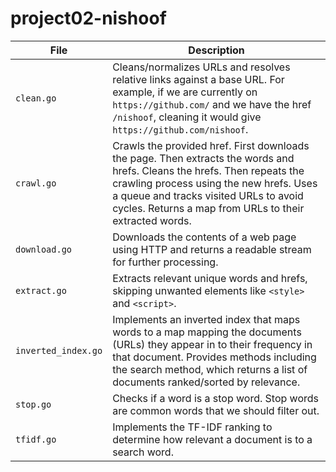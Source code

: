 # project02-nishoof

| File                | Description                                                                                                                                                                                                                                                             |
| ------------------- | ----------------------------------------------------------------------------------------------------------------------------------------------------------------------------------------------------------------------------------------------------------------------- |
| `clean.go`          | Cleans/normalizes URLs and resolves relative links against a base URL. For example, if we are currently on `https://github.com/` and we have the href `/nishoof`, cleaning it would give `https://github.com/nishoof`.                                                  |
| `crawl.go`          | Crawls the provided href. First downloads the page. Then extracts the words and hrefs. Cleans the hrefs. Then repeats the crawling process using the new hrefs. Uses a queue and tracks visited URLs to avoid cycles. Returns a map from URLs to their extracted words. |
| `download.go`       | Downloads the contents of a web page using HTTP and returns a readable stream for further processing.                                                                                                                                                                   |
| `extract.go`        | Extracts relevant unique words and hrefs, skipping unwanted elements like `<style>` and `<script>`.                                                                                                                                                                     |
| `inverted_index.go` | Implements an inverted index that maps words to a map mapping the documents (URLs) they appear in to their frequency in that document. Provides methods including the search method, which returns a list of documents ranked/sorted by relevance.                      |
| `stop.go`           | Checks if a word is a stop word. Stop words are common words that we should filter out.                                                                                                                                                                                 |
| `tfidf.go`          | Implements the TF-IDF ranking to determine how relevant a document is to a search word.                                                                                                                                                                                 |
